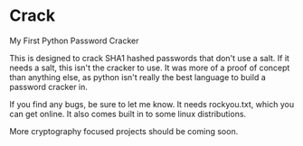 # Crack
My First Python Password Cracker

This is designed to crack SHA1 hashed passwords that don't use a salt. If it needs a salt, this isn't the cracker to use. It was more of a proof of concept than anything else, as python isn't really the best language to build a password cracker in. 

If you find any bugs, be sure to let me know. It needs rockyou.txt, which you can get online. It also comes built in to some linux distributions. 

More cryptography focused projects should be coming soon. 
